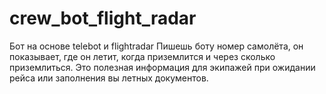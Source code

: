 # crew_bot_flight_radar
Бот на основе telebot и flightradar
Пишешь боту номер самолёта, он показывает, где он летит, когда приземлится и через сколько приземлиться.
Это полезная информация для экипажей при ожидании рейса или заполнения вы летных документов.
